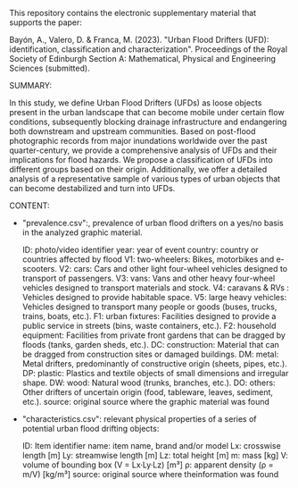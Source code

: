 This repository contains the electronic supplementary material that supports the paper:

Bayón, A., Valero, D. & Franca, M. (2023). "Urban Flood Drifters (UFD): identification, classification and characterization". Proceedings of the Royal Society of Edinburgh Section A: Mathematical, Physical and Engineering Sciences (submitted).


SUMMARY:

In this study, we define Urban Flood Drifters (UFDs) as loose objects present in the urban landscape that can become mobile under certain flow conditions, subsequently blocking drainage infrastructure and endangering both downstream and upstream communities. Based on post-flood photographic records from major inundations worldwide over the past quarter-century, we provide a comprehensive analysis of UFDs and their implications for flood hazards. We propose a classification of UFDs into different groups based on their origin. Additionally, we offer a detailed analysis of a representative sample of various types of urban objects that can become destabilized and turn into UFDs.


CONTENT:

- "prevalence.csv":, prevalence of urban flood drifters on a yes/no basis in the analyzed graphic material.

    ID:        photo/video identifier
    year:      year of event
    country:   country or countries affected by flood
    V1:        two-wheelers: Bikes, motorbikes and e-scooters.
    V2:        cars: Cars and other light four-wheel vehicles designed to transport of passengers.
    V3:        vans: Vans and other heavy four-wheel vehicles designed to transport materials and stock.
    V4:        caravans & RVs : Vehicles designed to provide habitable space.
    V5:        large heavy vehicles: Vehicles designed to transport many people or goods (buses, trucks, trains, boats, etc.).
    F1:        urban fixtures: Facilities designed to provide a public service in streets (bins, waste containers, etc.).
    F2:        household equipment: Facilities from private front gardens that can be dragged by floods (tanks, garden sheds, etc.).
    DC:        construction: Material that can be dragged from construction sites or damaged buildings.
    DM:        metal: Metal drifters, predominantly of constructive origin (sheets, pipes, etc.).
    DP:        plastic: Plastics and textile objects of small dimensions and irregular shape.
    DW:        wood: Natural wood (trunks, branches, etc.).
    DO:        others: Other drifters of uncertain origin (food, tableware, leaves, sediment, etc.).
    source:    original source where the graphic material was found

- "characteristics.csv": relevant physical properties of a series of potential urban flood drifting objects:

    ID:        Item identifier
    name:      item name, brand and/or model
    Lx:        crosswise length [m]
    Ly:        streamwise length [m]
    Lz:        total height [m]
    m:         mass [kg]
    V:         volume of bounding box (V = Lx·Ly·Lz) [m³]
    ρ:         apparent density (ρ = m/V) [kg/m³]
    source:    original source where theinformation was found
    
